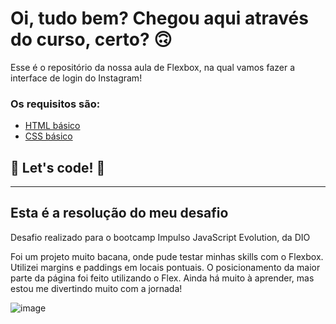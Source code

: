 # Oi, tudo bem? Chegou aqui através do curso, certo? 🙃

Esse é o repositório da nossa aula de Flexbox, na qual vamos fazer a interface de login do Instagram! 

### Os requisitos são:

* [HTML básico](https://www.w3schools.com/html/)
* [CSS básico](https://developer.mozilla.org/pt-BR/docs/Web/CSS)

## 🚀 Let's code! 🚀

<hr>

<h2>Esta é a resolução do meu desafio</h2>
<p>Desafio realizado para o bootcamp Impulso JavaScript Evolution, da DIO</p>
<p>Foi um projeto muito bacana, onde pude testar minhas skills com o Flexbox. Utilizei margins e paddings em locais pontuais. O posicionamento da maior parte da página foi feito utilizando o Flex. Ainda há muito à aprender, mas estou me divertindo muito com a jornada!</p>

![image](https://user-images.githubusercontent.com/102385486/174202250-7abde8a5-276c-40a2-bd7e-e5d1ea1f8598.png)
